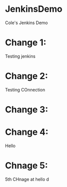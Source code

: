 # JenkinsDemo
Cole's Jenkins Demo

# Change 1:

Testing jenkins

# Change 2: 

Testing COnnection

# Change 3:
# Change 4:
 Hello

# Chnage 5:
5th CHnage at hello d